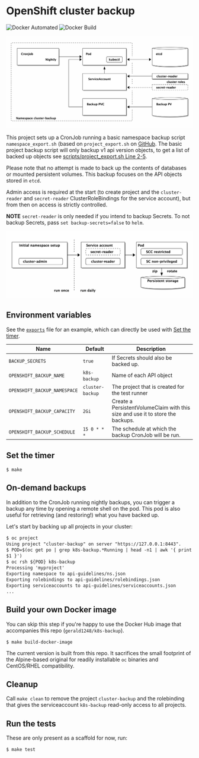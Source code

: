 # OpenShift cluster backup

![Docker Automated](https://img.shields.io/docker/automated/gerald1248/k8s-backup.svg)
![Docker Build](https://img.shields.io/docker/build/gerald1248/k8s-backup.svg)

![Overview of k8s-backup](ditaa/backup-restore.png)

This project sets up a CronJob running a basic namespace backup script `namespace_export.sh` (based on `project_export.sh` on [GitHub](https://raw.githubusercontent.com/gerald1248/k8s-ansible-contrib/refactor_export/reference-architecture/day2ops/scripts/project_export.sh).
The basic project backup script will only backup v1 api version objects, to get a list of backed up objects see [scripts/project_export.sh Line 2-5](/scripts/project_export.sh#L2-L5).

Please note that no attempt is made to back up the contents of databases or mounted persistent volumes. This backup focuses on the API objects stored in `etcd`.

Admin access is required at the start (to create project and the `cluster-reader` and `secret-reader` ClusterRoleBindings for the service account), but from then on access is strictly controlled.

**NOTE** `secret-reader` is only needed if you intend to backup Secrets. To not backup Secrets, pass `set backup-secrets=false` to `helm`.

![Permissions](ditaa/permissions.png)

## Environment variables

See the [`exports`](/exports) file for an example, which can directly be used with [Set the timer](#set-the-timer).

| Name                         | Default            | Description                                                                    |
| ---------------------------- | ------------------ | ------------------------------------------------------------------------------ |
| `BACKUP_SECRETS`             | `true`             | If Secrets should also be backed up.                                           |
| `OPENSHIFT_BACKUP_NAME`      | `k8s-backup` | Name of each API object                                                        |
| `OPENSHIFT_BACKUP_NAMESPACE` | `cluster-backup`   | The project that is created for the test runner                                |
| `OPENSHIFT_BACKUP_CAPACITY`  | `2Gi`              | Create a PersistentVolumeClaim with this size and use it to store the backups. |
| `OPENSHIFT_BACKUP_SCHEDULE`  | `15 0 * * *`       | The schedule at which the backup CronJob will be run.                          |

## Set the timer
```
$ make
```

## On-demand backups
In addition to the CronJob running nightly backups, you can trigger a backup any time by opening a remote shell on the pod. This pod is also useful for retrieving (and restoring!) what you have backed up.

Let's start by backing up all projects in your cluster:

```
$ oc project
Using project "cluster-backup" on server "https://127.0.0.1:8443".
$ POD=$(oc get po | grep k8s-backup.*Running | head -n1 | awk '{ print $1 }')
$ oc rsh ${POD} k8s-backup
Processing 'myproject'
Exporting namespace to api-guidelines/ns.json
Exporting rolebindings to api-guidelines/rolebindings.json
Exporting serviceaccounts to api-guidelines/serviceaccounts.json
...
```

## Build your own Docker image
You can skip this step if you're happy to use the Docker Hub image that accompanies this repo (`gerald1248/k8s-backup`).

```
$ make build-docker-image
```

The current version is built from this repo. It sacrifices the small footprint of the Alpine-based original for readily installable `oc` binaries and CentOS/RHEL compatibility.

## Cleanup
Call `make clean` to remove the project `cluster-backup` and the rolebinding that gives the serviceaccount `k8s-backup` read-only access to all projects.

## Run the tests
These are only present as a scaffold for now, run:
```
$ make test
```
